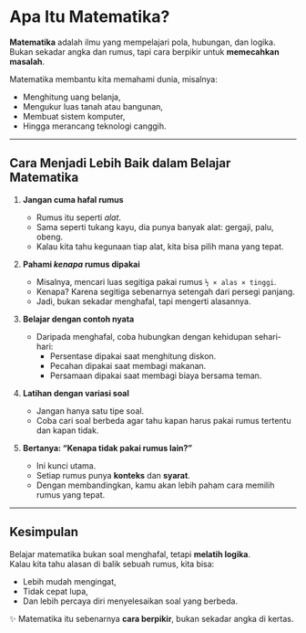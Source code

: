 # Apa Itu Matematika?

**Matematika** adalah ilmu yang mempelajari pola, hubungan, dan logika.  
Bukan sekadar angka dan rumus, tapi cara berpikir untuk **memecahkan masalah**.

Matematika membantu kita memahami dunia, misalnya:
- Menghitung uang belanja,
- Mengukur luas tanah atau bangunan,
- Membuat sistem komputer,
- Hingga merancang teknologi canggih.

---

## Cara Menjadi Lebih Baik dalam Belajar Matematika

1. **Jangan cuma hafal rumus**
   - Rumus itu seperti *alat*.  
   - Sama seperti tukang kayu, dia punya banyak alat: gergaji, palu, obeng.  
   - Kalau kita tahu kegunaan tiap alat, kita bisa pilih mana yang tepat.  

2. **Pahami *kenapa* rumus dipakai**
   - Misalnya, mencari luas segitiga pakai rumus `½ × alas × tinggi`.  
   - Kenapa? Karena segitiga sebenarnya setengah dari persegi panjang.  
   - Jadi, bukan sekadar menghafal, tapi mengerti alasannya.

3. **Belajar dengan contoh nyata**
   - Daripada menghafal, coba hubungkan dengan kehidupan sehari-hari:  
     - Persentase dipakai saat menghitung diskon.  
     - Pecahan dipakai saat membagi makanan.  
     - Persamaan dipakai saat membagi biaya bersama teman.  

4. **Latihan dengan variasi soal**
   - Jangan hanya satu tipe soal.  
   - Coba cari soal berbeda agar tahu kapan harus pakai rumus tertentu dan kapan tidak.  

5. **Bertanya: “Kenapa tidak pakai rumus lain?”**
   - Ini kunci utama.  
   - Setiap rumus punya **konteks** dan **syarat**.  
   - Dengan membandingkan, kamu akan lebih paham cara memilih rumus yang tepat.

---

## Kesimpulan
Belajar matematika bukan soal menghafal, tetapi **melatih logika**.  
Kalau kita tahu alasan di balik sebuah rumus, kita bisa:
- Lebih mudah mengingat,  
- Tidak cepat lupa,  
- Dan lebih percaya diri menyelesaikan soal yang berbeda.

✨ Matematika itu sebenarnya **cara berpikir**, bukan sekadar angka di kertas.

